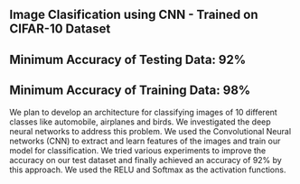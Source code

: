 ## Image Clasification using CNN - Trained on CIFAR-10 Dataset
## Minimum Accuracy of Testing Data: 92%
## Minimum Accuracy of Training Data: 98%
We plan to develop an architecture for classifying images of 10 different classes like automobile, airplanes and birds. We investigated the deep neural networks to address this problem. We used the Convolutional Neural networks (CNN) to extract and learn features of the images and train our model for classification. We tried various experiments to improve the accuracy on our test dataset and finally achieved an accuracy of 92% by this approach. We used the RELU and Softmax as the activation functions.